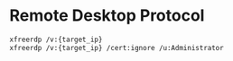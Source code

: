 # Remote Desktop Protocol


```sh
xfreerdp /v:{target_ip}
xfreerdp /v:{target_ip} /cert:ignore /u:Administrator

```
